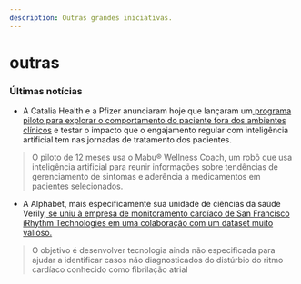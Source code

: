 ```yaml
---
description: Outras grandes iniciativas.
---
```


# outras

### Últimas notícias

* A Catalia Health e a Pfizer anunciaram hoje que lançaram um[ programa piloto para explorar o comportamento do paciente fora dos ambientes clínicos](https://www.linkedin.com/pulse/catalia-health-pfizer-collaborate-care-robots-andra-keay) e testar o impacto que o engajamento regular com inteligência artificial tem nas jornadas de tratamento dos pacientes.  

> O piloto de 12 meses usa o Mabu® Wellness Coach, um robô que usa inteligência artificial para reunir informações sobre tendências de gerenciamento de sintomas e aderência a medicamentos em pacientes selecionados.

* A Alphabet, mais especificamente sua unidade de ciências da saúde Verily,[ se uniu à empresa de monitoramento cardíaco de San Francisco iRhythm Technologies em uma colaboração com um dataset muito valioso.](https://www.globenewswire.com/news-release/2019/09/04/1911146/0/en/iRhythm-Announces-Collaboration-with-Verily-to-Develop-Health-Management-Solutions-for-Atrial-Fibrillation-Patients.html) 

> O objetivo é desenvolver tecnologia ainda não especificada para ajudar a identificar casos não diagnosticados do distúrbio do ritmo cardíaco conhecido como fibrilação atrial

